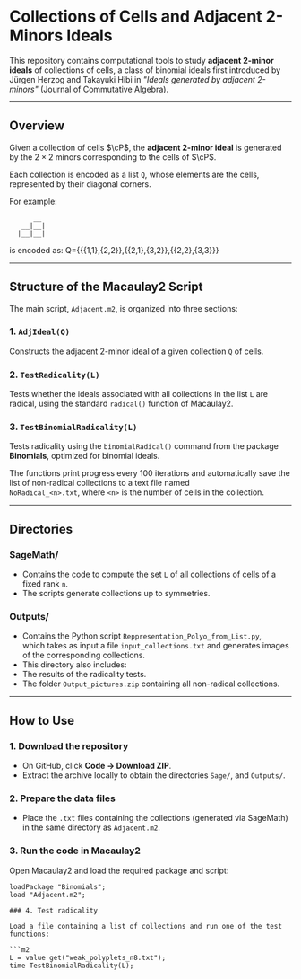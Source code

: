 # Collections of Cells and Adjacent 2-Minors Ideals

This repository contains computational tools to study **adjacent 2-minor ideals** of collections of cells, a class of binomial ideals first introduced by Jürgen Herzog and Takayuki Hibi in *"Ideals generated by adjacent 2-minors"* (Journal of Commutative Algebra).

---

## Overview

Given a collection of cells $\cP$, the **adjacent 2-minor ideal** is generated by the $2 \times 2$ minors corresponding to the cells of $\cP$.

Each collection is encoded as a list `Q`, whose elements are the cells, represented by their diagonal corners.

 For example:
```
      __
   __|__|
  |__|__|

 ``` 
is encoded as:  Q={{{1,1},{2,2}},{{2,1},{3,2}},{{2,2},{3,3}}} 



---

## Structure of the Macaulay2 Script

The main script, `Adjacent.m2`, is organized into three sections:

### 1. `AdjIdeal(Q)`
Constructs the adjacent 2-minor ideal of a given collection `Q` of cells.

### 2. `TestRadicality(L)`
Tests whether the ideals associated with all collections in the list `L` are radical, using the standard `radical()` function of Macaulay2.

### 3. `TestBinomialRadicality(L)`
Tests radicality using the `binomialRadical()` command from the package **Binomials**, optimized for binomial ideals.

The functions print progress every 100 iterations and automatically save the list of non-radical collections to a text file named  
`NoRadical_<n>.txt`, where `<n>` is the number of cells in the collection.

---

## Directories

### **SageMath/**
- Contains the code to compute the set `L` of all collections of cells of a fixed rank `n`.  
- The scripts generate collections up to symmetries.


### **Outputs/**
- Contains the Python script `Reppresentation_Polyo_from_List.py`,  
which takes as input a file `input_collections.txt` and generates images of the corresponding collections.  
- This directory also includes:
- The results of the radicality tests.
- The folder `Output_pictures.zip` containing all non-radical collections.

---

## How to Use

### 1. Download the repository
- On GitHub, click **Code → Download ZIP**.  
- Extract the archive locally to obtain the directories `Sage/`, and `Outputs/`.

### 2. Prepare the data files
- Place the `.txt` files containing the collections (generated via SageMath) in the same directory as `Adjacent.m2`.

### 3. Run the code in Macaulay2
Open Macaulay2 and load the required package and script:

```m2
loadPackage "Binomials";
load "Adjacent.m2";
 
### 4. Test radicality

Load a file containing a list of collections and run one of the test functions:

```m2
L = value get("weak_polyplets_n8.txt");
time TestBinomialRadicality(L);
```
